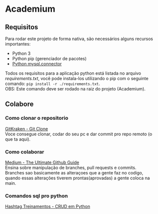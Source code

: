 # Academium

## Requisitos
Para rodar este projeto de forma nativa, são necessários alguns recursos importantes:

- Python 3
- Python pip (gerenciador de pacotes)
- [Python mysql.connector](https://dev.mysql.com/doc/connector-python/en/connector-python-example-connecting.html)

Todos os requisitos para a aplicação python está listada no arquivo _requirements.txt_, você pode instala-los utilizando o pip com o seguinte comando: ```pip install -r ./requirements.txt```.<br>
OBS: Este comando deve ser rodado na raiz do projeto (Academium).

## Colabore

### Como clonar o repositorio
[GitKraken - Git Clone](https://www.gitkraken.com/learn/git/git-clone#:~:text=Git%20clone%20is%20used%20to,checkout%20an%20initial%20branch%20locally)<br>
Voce consegue clonar, codar do seu pc e dar commit pro repo remoto (o que ta aqui).

### Como colaborar
[Medium - The Ultimate Github Guide](https://medium.com/@jonathanmines/the-ultimate-github-collaboration-guide-df816e98fb67)<br>
Ensina sobre manipulação de branches, pull requests e commits.<br>
Branches sao basicamente as alteraçoes que a gente faz no codigo, quando essas alterações tiverem prontas(aprovadas) a gente coloca na main.

### Comandos sql pro python
[Hashtag Treinamentos - CRUD em Python](https://www.hashtagtreinamentos.com/crud-em-python)
